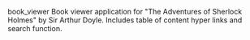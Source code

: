 book_viewer
Book viewer application for "The Adventures of Sherlock Holmes" by Sir Arthur Doyle. Includes table of content hyper links and search function.